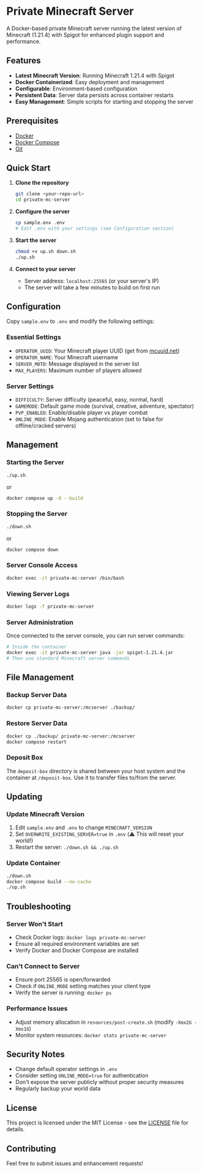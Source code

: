 # Private Minecraft Server

A Docker-based private Minecraft server running the latest version of Minecraft (1.21.4) with Spigot for enhanced plugin support and performance.

## Features

- **Latest Minecraft Version**: Running Minecraft 1.21.4 with Spigot
- **Docker Containerized**: Easy deployment and management
- **Configurable**: Environment-based configuration
- **Persistent Data**: Server data persists across container restarts
- **Easy Management**: Simple scripts for starting and stopping the server

## Prerequisites

- [Docker](https://docs.docker.com/get-docker/)
- [Docker Compose](https://docs.docker.com/compose/install/)
- [Git](https://git-scm.com/downloads)

## Quick Start

1. **Clone the repository**
   ```bash
   git clone <your-repo-url>
   cd private-mc-server
   ```

2. **Configure the server**
   ```bash
   cp sample.env .env
   # Edit .env with your settings (see Configuration section)
   ```

3. **Start the server**
   ```bash
   chmod +x up.sh down.sh
   ./up.sh
   ```

4. **Connect to your server**
   - Server address: `localhost:25565` (or your server's IP)
   - The server will take a few minutes to build on first run

## Configuration

Copy `sample.env` to `.env` and modify the following settings:

### Essential Settings
- `OPERATOR_UUID`: Your Minecraft player UUID (get from [mcuuid.net](https://mcuuid.net/))
- `OPERATOR_NAME`: Your Minecraft username
- `SERVER_MOTD`: Message displayed in the server list
- `MAX_PLAYERS`: Maximum number of players allowed

### Server Settings
- `DIFFICULTY`: Server difficulty (peaceful, easy, normal, hard)
- `GAMEMODE`: Default game mode (survival, creative, adventure, spectator)
- `PVP_ENABLED`: Enable/disable player vs player combat
- `ONLINE_MODE`: Enable Mojang authentication (set to false for offline/cracked servers)

## Management

### Starting the Server
```bash
./up.sh
```
or
```bash
docker compose up -d --build
```

### Stopping the Server
```bash
./down.sh
```
or
```bash
docker compose down
```

### Server Console Access
```bash
docker exec -it private-mc-server /bin/bash
```

### Viewing Server Logs
```bash
docker logs -f private-mc-server
```

### Server Administration
Once connected to the server console, you can run server commands:
```bash
# Inside the container
docker exec -it private-mc-server java -jar spigot-1.21.4.jar
# Then use standard Minecraft server commands
```

## File Management

### Backup Server Data
```bash
docker cp private-mc-server:/mcserver ./backup/
```

### Restore Server Data
```bash
docker cp ./backup/ private-mc-server:/mcserver
docker compose restart
```

### Deposit Box
The `deposit-box` directory is shared between your host system and the container at `/deposit-box`. Use it to transfer files to/from the server.

## Updating

### Update Minecraft Version
1. Edit `sample.env` and `.env` to change `MINECRAFT_VERSION`
2. Set `OVERWRITE_EXISTING_SERVER=true` in `.env` (⚠️ This will reset your world!)
3. Restart the server: `./down.sh && ./up.sh`

### Update Container
```bash
./down.sh
docker compose build --no-cache
./up.sh
```

## Troubleshooting

### Server Won't Start
- Check Docker logs: `docker logs private-mc-server`
- Ensure all required environment variables are set
- Verify Docker and Docker Compose are installed

### Can't Connect to Server
- Ensure port 25565 is open/forwarded
- Check if `ONLINE_MODE` setting matches your client type
- Verify the server is running: `docker ps`

### Performance Issues
- Adjust memory allocation in `resources/post-create.sh` (modify `-Xmx2G -Xms1G`)
- Monitor system resources: `docker stats private-mc-server`

## Security Notes

- Change default operator settings in `.env`
- Consider setting `ONLINE_MODE=true` for authentication
- Don't expose the server publicly without proper security measures
- Regularly backup your world data

## License

This project is licensed under the MIT License - see the [LICENSE](LICENSE) file for details.

## Contributing

Feel free to submit issues and enhancement requests!